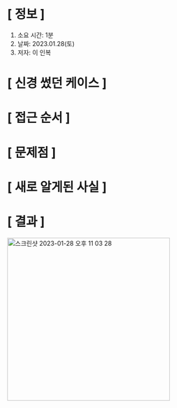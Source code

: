 # **[ 정보 ]**
1. 소요 시간: 1분
2. 날짜: 2023.01.28(토)
3. 저자: 이 인복

# **[ 신경 썼던 케이스 ]**

# **[ 접근 순서 ]**

# **[ 문제점 ]**

# **[ 새로 알게된 사실 ]**

# **[ 결과 ]**
<img width="373" alt="스크린샷 2023-01-28 오후 11 03 28" src="https://user-images.githubusercontent.com/59809278/215270802-b2eceb9f-2e14-4cea-bf5c-94744486fae3.png">
